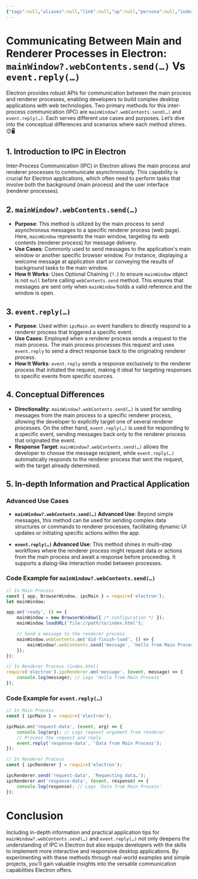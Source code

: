 ```yaml
---
{"tags":null,"aliases":null,"link":null,"up":null,"persona":null,"index":null,"date_created":"2024-02-11","date_modified":"2024-02-11","dg-publish":true,"permalink":"/encounters/communicating-between-main-and-renderer-processes-in-electron/","dgPassFrontmatter":true,"noteIcon":"1","created":"2024-02-11T09:17:41.276+09:00","updated":"2024-03-16T19:20:12.252+09:00"}
---
```


# Communicating Between Main and Renderer Processes in Electron: `mainWindow?.webContents.send(…)` Vs `event.reply(…)`

Electron provides robust APIs for communication between the main process and renderer processes, enabling developers to build complex desktop applications with web technologies. Two primary methods for this inter-process communication (IPC) are `mainWindow?.webContents.send(…)` and `event.reply(…)`. Each serves different use cases and purposes. Let’s dive into the conceptual differences and scenarios where each method shines. 😊🖥️

## 1. Introduction to IPC in Electron

Inter-Process Communication (IPC) in Electron allows the main process and renderer processes to communicate asynchronously. This capability is crucial for Electron applications, which often need to perform tasks that involve both the background (main process) and the user interface (renderer processes).

## 2. `mainWindow?.webContents.send(…)`

- **Purpose**: This method is utilized by the main process to send asynchronous messages to a specific renderer process (web page). Here, `mainWindow` represents the main window, targeting its web contents (renderer process) for message delivery.
- **Use Cases**: Commonly used to send messages to the application's main window or another specific browser window. For instance, displaying a welcome message at application start or conveying the results of background tasks to the main window.
- **How It Works**: Uses Optional Chaining (`?.`) to ensure `mainWindow` object is not `null` before calling `webContents.send` method. This ensures that messages are sent only when `mainWindow` holds a valid reference and the window is open.

## 3. `event.reply(…)`

- **Purpose**: Used within `ipcMain.on` event handlers to directly respond to a renderer process that triggered a specific event.
- **Use Cases**: Employed when a renderer process sends a request to the main process. The main process processes this request and uses `event.reply` to send a direct response back to the originating renderer process.
- **How It Works**: `event.reply` sends a response exclusively to the renderer process that initiated the request, making it ideal for targeting responses to specific events from specific sources.

## 4. Conceptual Differences

- **Directionality**: `mainWindow?.webContents.send(…)` is used for sending messages from the main process to a specific renderer process, allowing the developer to explicitly target one of several renderer processes. On the other hand, `event.reply(…)` is used for responding to a specific event, sending messages back only to the renderer process that originated the event.
- **Response Target**: `mainWindow?.webContents.send(…)` allows the developer to choose the message recipient, while `event.reply(…)` automatically responds to the renderer process that sent the request, with the target already determined.

## 5. In-depth Information and Practical Application

### Advanced Use Cases

- **`mainWindow?.webContents.send(…)` Advanced Use**: Beyond simple messages, this method can be used for sending complex data structures or commands to renderer processes, facilitating dynamic UI updates or initiating specific actions within the app.

- **`event.reply(…)` Advanced Use**: This method shines in multi-step workflows where the renderer process might request data or actions from the main process and await a response before proceeding. It supports a dialog-like interaction model between processes.

### Code Example for `mainWindow?.webContents.send(…)`

```javascript
// In Main Process
const { app, BrowserWindow, ipcMain } = require('electron');
let mainWindow;

app.on('ready', () => {
    mainWindow = new BrowserWindow({ /* configuration */ });
    mainWindow.loadURL('file://path/to/index.html');

    // Send a message to the renderer process
    mainWindow.webContents.on('did-finish-load', () => {
        mainWindow?.webContents.send('message', 'Hello from Main Process');
    });
});

// In Renderer Process (index.html)
require('electron').ipcRenderer.on('message', (event, message) => {
    console.log(message); // Logs 'Hello from Main Process'
});
```

### Code Example for `event.reply(…)`

```javascript
// In Main Process
const { ipcMain } = require('electron');

ipcMain.on('request-data', (event, arg) => {
    console.log(arg); // Logs request argument from renderer
    // Process the request and reply
    event.reply('response-data', 'Data from Main Process');
});

// In Renderer Process
const { ipcRenderer } = require('electron');

ipcRenderer.send('request-data', 'Requesting data…');
ipcRenderer.on('response-data', (event, response) => {
    console.log(response); // Logs 'Data from Main Process'
});
```

# Conclusion

Including in-depth information and practical application tips for `mainWindow?.webContents.send(…)` and `event.reply(…)` not only deepens the understanding of IPC in Electron but also equips developers with the skills to implement more interactive and responsive desktop applications. By experimenting with these methods through real-world examples and simple projects, you'll gain valuable insights into the versatile communication capabilities Electron offers.